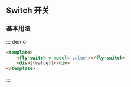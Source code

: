 <script>
    export default {
        data(){
            return {
                value:''
            }
        }
    }
</script>

## Switch 开关

### 基本用法

::: demo
```html
<template>
    <fly-switch v-model='value'></fly-switch>
    <div>{{value}}</div>
</template>
```
:::